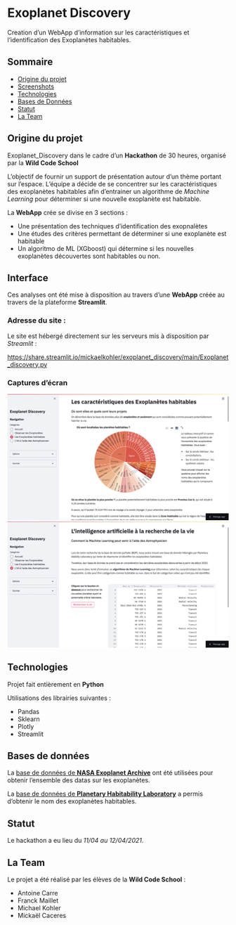 # Exoplanet Discovery
Creation d’un WebApp d’information sur les caractéristiques et l’identification des Exoplanètes habitables.

## Sommaire

* [Origine du projet](#origine-du-projet)
* [Screenshots](#interface)
* [Technologies](#technologies)
* [Bases de Données](#bases-de-données)
* [Statut](#statut)
* [La Team](#la-team)

## Origine du projet

Exoplanet_Discovery dans le cadre d’un **Hackathon** de 30 heures, organisé par la __Wild Code School__

L’objectif de fournir un support de présentation autour d’un thème portant sur l’espace. L’équipe a décide de se concentrer sur les caractéristiques des exoplanètes habitables afin d’entrainer un algorithme de *Machine Learning* pour déterminer si une nouvelle exoplanète est habitable.

La **WebApp** crée se divise en 3 sections : 
- Une présentation des techniques d’identification  des exopnalètes
- Une études des critères permettant de déterminer si une exoplanète est habitable
- Un algoritmo de ML (XGboost) qui détermine si les nouvelles exoplanètes découvertes sont habitables ou non.

## Interface

Ces analyses ont été mise à disposition au travers d’une __WebApp__ créée au travers de la plateforme __Streamlit__.

### Adresse du site :

Le site est hébergé directement sur les serveurs mis à disposition par *Streamlit* :

https://share.streamlit.io/mickaelkohler/exoplanet_discovery/main/Exoplanet_discovery.py

### Captures d’écran

![screenshot1](./Ressources/screenshot1.png)
![screenshot2](./Ressources/screenshot2.png)

## Technologies 

Projet fait entièrement en **Python**

Utilisations des librairies suivantes : 
 - Pandas
 - Sklearn
 - Plotly
 - Streamlit

## Bases de données 

La [base de données de **NASA Exoplanet Archive**](https://exoplanetarchive.ipac.caltech.edu/cgi-bin/TblView/nph-tblView?app=ExoTbls&config=PS) ont été utilisées pour obtenir l’ensemble des datas sur les exoplanètes.

La [base de données de **Planetary Habitability Laboratory**](http://phl.upr.edu/projects/habitable-exoplanets-catalog/data/database) a permis d’obtenir le nom des exoplanètes habitables. 

## Statut

Le hackathon a eu lieu du *11/04 au 12/04/2021*.

## La Team

Le projet a été réalisé par les élèves de la **Wild Code School** : 
- Antoine Carre
- Franck Maillet
- Michael Kohler
- Mickaël Caceres
